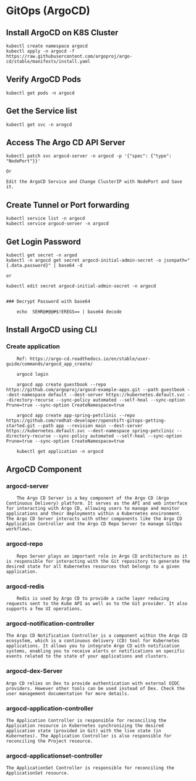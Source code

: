 # GitOps (ArgoCD)

## Install ArgoCD on K8S Cluster

	kubectl create namespace argocd
	kubectl apply -n argocd -f https://raw.githubusercontent.com/argoproj/argo-cd/stable/manifests/install.yaml

## Verify ArgoCD Pods

	kubectl get pods -n argocd 

## Get the Service list

	kubectl get svc -n arogcd

	
## Access The Argo CD API Server

	kubectl patch svc argocd-server -n argocd -p '{"spec": {"type": "NodePort"}}'
	
	Or 
	
	Edit the ArgoCD Service and Change ClusterIP with NodePort and Save it.

## Create Tunnel or Port forwarding

	kubectl service list -n argocd 
	kubectl service argocd-server -n argocd 
		
	
## Get Login Password

	kubectl get secret -n argod
	kubectl -n argocd get secret argocd-initial-admin-secret -o jsonpath="{.data.password}" | base64 -d 
	
	or 
	
	kubectl edit secret argocd-initial-admin-secret -n argocd
	
	
	### Decrypt Password with base64
	
		echo  SEHR@#@@#$!EREGS== | base64 decode



## Install ArgoCD using CLI
	
### Create application 
		
		Ref: https://argo-cd.readthedocs.io/en/stable/user-guide/commands/argocd_app_create/
		
		argocd login 

		argocd app create guestbook --repo https://github.com/argoproj/argocd-example-apps.git --path guestbook --dest-namespace default --dest-server https://kubernetes.default.svc --directory-recurse --sync-policy automated --self-heal --sync-option Prune=true --sync-option CreateNamespace=true
		
		argocd app create app-spring-petclinic --repo https://github.com/redhat-developer/openshift-gitops-getting-started.git --path app --revision main --dest-server https://kubernetes.default.svc --dest-namespace spring-petclinic --directory-recurse --sync-policy automated --self-heal --sync-option Prune=true --sync-option CreateNamespace=true
		
		kubectl get application -n argocd 
		
		
## ArgoCD Component

### argocd-server
		
		The Argo CD Server is a key component of the Argo CD (Argo Continuous Delivery) platform. It serves as the API and web interface for interacting with Argo CD, allowing users to manage and monitor applications and their deployments within a Kubernetes environment. The Argo CD Server interacts with other components like the Argo CD Application Controller and the Argo CD Repo Server to manage GitOps workflows.
		
	
### argocd-repo
	
		Repo Server plays an important role in Argo CD architecture as it is responsible for interacting with the Git repository to generate the desired state for all Kubernetes resources that belongs to a given application.
	
### argocd-redis
	
		Redis is used by Argo CD to provide a cache layer reducing requests sent to the Kube API as well as to the Git provider. It also supports a few UI operations.
	
### argocd-notification-controller
	
	The Argo CD Notification Controller is a component within the Argo CD ecosystem, which is a continuous delivery (CD) tool for Kubernetes applications. It allows you to integrate Argo CD with notification systems, enabling you to receive alerts or notifications on specific events related to the state of your applications and clusters.
	
### argocd-dex-Server
	
	Argo CD relies on Dex to provide authentication with external OIDC providers. However other tools can be used instead of Dex. Check the user management documentation for more details.
	
### argocd-application-controller

	The Application Controller is responsible for reconciling the Application resource in Kubernetes synchronizing the desired application state (provided in Git) with the live state (in Kubernetes). The Application Controller is also responsible for reconciling the Project resource.	
	
### argocd-applicationset-controller

	The ApplicationSet Controller is responsible for reconciling the ApplicationSet resource.